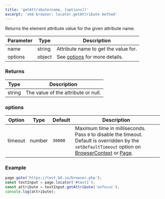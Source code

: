 ```yaml
---
title: 'getAttribute(name, [options])'
excerpt: 'xk6-browser: locator.getAttribute method'
---
```


Returns the element attribute value for the given attribute name.

| Parameter | Type   | Description                               |
|-----------|--------|-------------------------------------------|
| name      | string | Attribute name to get the value for.      |
| options   | object | See [options](#options) for more details. |

### Returns

| Type   | Description                         |
|--------|-------------------------------------|
| string | The value of the attribute or null. |

### options

<!-- vale off -->

| Option  | Type   | Default | Description                                                                                                                                                                                                                           |
|---------|--------|---------|---------------------------------------------------------------------------------------------------------------------------------------------------------------------------------------------------------------------------------------|
| timeout | number | `30000` | Maximum time in milliseconds. Pass `0` to disable the timeout. Default is overridden by the `setDefaultTimeout` option on [BrowserContext](/javascript-api/xk6-browser/browsercontext/) or [Page](/javascript-api/xk6-browser/page/). |

### Example

<CodeGroup labels={[]}>

<!-- eslint-skip -->

```javascript
page.goto('https://test.k6.io/browser.php');
const textInput = page.locator('#text1');
const attribute = textInput.getAttribute('onfocus');
console.log(attribute);
```

</CodeGroup>
